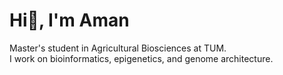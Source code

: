 # Hi👋, I'm Aman

Master's student in Agricultural Biosciences at TUM.  
I work on bioinformatics, epigenetics, and genome architecture.
